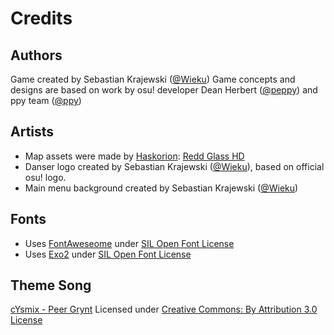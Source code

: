 # Credits

## Authors

Game created by Sebastian Krajewski ([@Wieku](https://github.com/Wieku))
Game concepts and designs are based on work by osu! developer Dean Herbert ([@peppy](https://github.com/peppy)) and ppy team ([@ppy](https://github.com/ppy))

## Artists
* Map assets were made by [Haskorion](https://osu.ppy.sh/users/3252321): [Redd Glass HD](https://osu.ppy.sh/community/forums/topics/211396)
* Danser logo created by Sebastian Krajewski ([@Wieku](https://github.com/Wieku)), based on official osu! logo.
* Main menu background created by Sebastian Krajewski ([@Wieku](https://github.com/Wieku))

## Fonts

* Uses [FontAweseome](https://fontawesome.com/) under [SIL Open Font License](http://scripts.sil.org/cms/scripts/page.php?site_id=nrsi&id=OFL_web)
* Uses [Exo2](https://fonts.google.com/specimen/Exo+2) under [SIL Open Font License](http://scripts.sil.org/cms/scripts/page.php?site_id=nrsi&id=OFL_web)

## Theme Song

[cYsmix - Peer Grynt](https://www.newgrounds.com/audio/listen/724710)
Licensed under [Creative Commons: By Attribution 3.0 License](http://creativecommons.org/licenses/by/3.0/)
